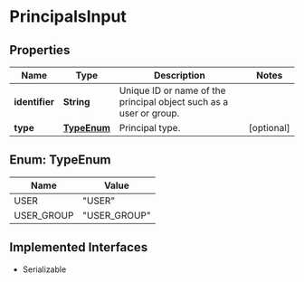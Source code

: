 

# PrincipalsInput


## Properties

| Name | Type | Description | Notes |
|------------ | ------------- | ------------- | -------------|
|**identifier** | **String** | Unique ID or name of the principal object such as a user or group. |  |
|**type** | [**TypeEnum**](#TypeEnum) | Principal type. |  [optional] |



## Enum: TypeEnum

| Name | Value |
|---- | -----|
| USER | &quot;USER&quot; |
| USER_GROUP | &quot;USER_GROUP&quot; |


## Implemented Interfaces

* Serializable


